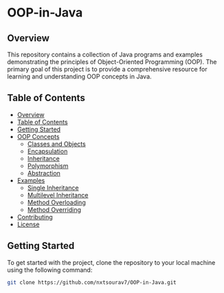 # OOP-in-Java

## Overview

This repository contains a collection of Java programs and examples demonstrating the principles of Object-Oriented Programming (OOP). The primary goal of this project is to provide a comprehensive resource for learning and understanding OOP concepts in Java.

## Table of Contents

- [Overview](#overview)
- [Table of Contents](#table-of-contents)
- [Getting Started](https://github.com/nxtsourav7/OOP-in-Java/tree/main/Getting_Started)
- [OOP Concepts](#oop-concepts)
  - [Classes and Objects](#classes-and-objects)
  - [Encapsulation](#encapsulation)
  - [Inheritance](#inheritance)
  - [Polymorphism](#polymorphism)
  - [Abstraction](#abstraction)
- [Examples](#examples)
  - [Single Inheritance](#single-inheritance)
  - [Multilevel Inheritance](#multilevel-inheritance)
  - [Method Overloading](#method-overloading)
  - [Method Overriding](#method-overriding)
- [Contributing](#contributing)
- [License](#license)

## Getting Started

To get started with the project, clone the repository to your local machine using the following command:

```sh
git clone https://github.com/nxtsourav7/OOP-in-Java.git
